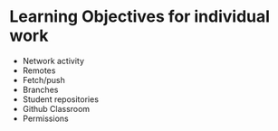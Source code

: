 # Learning Objectives for individual work
* Network activity
* Remotes
* Fetch/push
* Branches
* Student repositories
* Github Classroom
* Permissions
